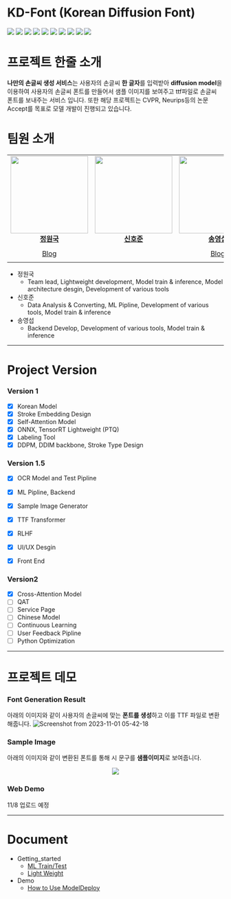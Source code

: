 # KD-Font (Korean Diffusion Font)

<img src="https://img.shields.io/badge/Python-3776AB?style=flat&logo=python&logoColor=white"/> <img src="https://img.shields.io/badge/PyTorch-EE4C2C?style=flat&logo=PyTorch&logoColor=white"/> <img src="https://img.shields.io/badge/FastAPI-009688?style=flat&logo=FastAPI&logoColor=white"/> <img src="https://img.shields.io/badge/TensorRT-FF6F00?style=flat&logo=TensorFlow&logoColor=white"/> <img
src="https://img.shields.io/badge/Docker-2496ED?style=flat&logo=docker&logoColor=white"/> <img
src="https://img.shields.io/badge/Kubernetes-326CE5?style=flat&logo=kubernetes&logoColor=white"/> <img
src="https://img.shields.io/badge/Kubeflow-326CE5?style=flat&logo=kubernetes&logoColor=white"/> <img
src="https://img.shields.io/badge/Kserve-326CE5?style=flat&logo=kubernetes&logoColor=white"/> <img
src="https://img.shields.io/badge/Torchserve-EE4C2C?style=flat&logo=PyTorch&logoColor=white"/> <img
src="https://img.shields.io/badge/MongoDB-47A248?style=flat&logo=MongoDB&logoColor=white"/> 

# 프로젝트 한줄 소개

**나만의 손글씨 생성 서비스**는 사용자의 손글씨 **한 글자**를 입력받아 **diffusion model**을 이용하여 사용자의 손글씨 폰트를 만들어서 샘플 이미지를 보여주고 ttf파일로 손글씨 폰트를 보내주는 서비스 입니다. 
또한 해당 프로젝트는 CVPR, Neurips등의 논문 Accept를 목표로 모델 개발이 진행되고 있습니다.

# 팀원 소개
<table align="center">
    <tr height="160px">
        <td align="center" width="200px">
            <a href="https://github.com/jungwonguk"><img height="180px" width="180px" src="https://avatars.githubusercontent.com/u/98310175?v=4"/></a>
            <br />
            <a href="https://github.com/jungwonguk"><strong>정원국</strong></a>
        </td>
        <td align="center" width="200px">
            <a href="https://github.com/internationalwe"><img height="180px" width="180px" src=https://avatars.githubusercontent.com/u/46400961?v=4/></a>
            <br />
            <a href="https://github.com/internationalwe"><strong>신호준</strong></a>
        </td>
        <td align="center" width="200px">
            <a href="https://github.com/gih0109"><img height="180px" width="180px" src=https://avatars.githubusercontent.com/u/102566187?v=4/></a>
            <br />
            <a href="https://github.com/gih0109"><strong>송영섭</strong></a>
        </td>
    </tr>
    <tr height="40px">
        <td align="center" width="200px">
            <a href="https://guksblog.tistory.com/">Blog</a>
            <br/>
        </td>
        <td align="center" width="200px">
            <a></a> 
        </td>
        <td align="center" width="200px">
            <a href="https://dreamrunning.tistory.com/">Blog</a>
            <br/>
    </tr>
</table>

- 정원국
  - Team lead, Lightweight development, Model train & inference, Model architecture desgin, Development of various tools
- 신호준
  - Data Analysis & Converting, ML Pipline, Development of various tools, Model train & inference
- 송영섭
  - Backend Develop, Development of various tools, Model train & inference
---
# Project Version

### Version 1
- [x] Korean Model
- [x] Stroke Embedding Design
- [x] Self-Attention Model
- [x] ONNX, TensorRT Lightweight (PTQ)
- [x] Labeling Tool
- [x] DDPM, DDIM backbone, Stroke Type Design

### Version 1.5
- [x] OCR Model and Test Pipline
- [x] ML Pipline, Backend
- [x] Sample Image Generator
- [x] TTF Transformer
- [x] RLHF
- [x] UI/UX Desgin
- [x] Front End


### Version2
- [x] Cross-Attention Model
- [ ] QAT
- [ ] Service Page
- [ ] Chinese Model
- [ ] Continuous Learning
- [ ] User Feedback Pipline
- [ ] Python Optimization

---

# 프로젝트 데모
### Font Generation Result
아래의 이미지와 같이 사용자의 손글씨에 맞는 **폰트를 생성**하고 이를 TTF 파일로 변환해줍니다.
![Screenshot from 2023-11-01 05-42-18](https://github.com/jungwonguk/KoFont-Diffusion/assets/98310175/70fe9b01-ec5b-429c-ac3a-4b459f3f08d7)

### Sample Image
아래의 이미지와 같이 변환된 폰트를 통해 시 문구를 **샘플이미지**로 보여줍니다.
<p align="center"><img src="https://github.com/jungwonguk/KoFont-Diffusion/assets/98310175/2dc6ea29-f81f-438b-abbc-8cfda906c58d"></p>

### **Web Demo**

11/8 업로드 예정

---
# Document
- Getting_started
  - [ML Train/Test](https://github.com/jungwonguk/KoFont-Diffusion/blob/main/ML/README.md)
  - [Light Weight](docs/PyTorch-Model-Convert.md)
- Demo
  - [How to Use ModelDeploy](docs/How-to-Use-ModelDeploy.md)





